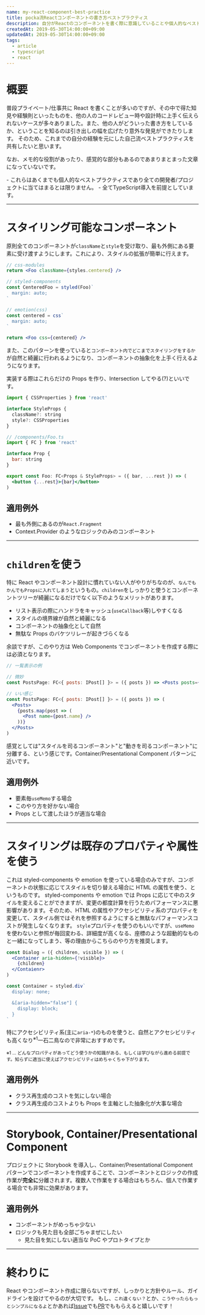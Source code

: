 ```yaml
---
name: my-react-component-best-practice
title: pocka流Reactコンポーネントの書き方ベストプラクティス
description: 自分がReactのコンポーネントを書く際に意識していることや個人的なベストプラクティスを共有するよ
createdAt: 2019-05-30T14:00:00+09:00
updatedAt: 2019-05-30T14:00:00+09:00
tags:
  - article
  - typescript
  - react
---
```


# 概要

普段プライベート/仕事共に React を書くことが多いのですが、その中で得た知見や経験則といったものを、他の人のコードレビュー時や設計時に上手く伝えられないケースが多々ありました。また、他の人がどういった書き方をしているか、ということを知るのは引き出しの幅を広げたり意外な発見ができたりします。
そのため、これまでの自分の経験を元にした自己流ベストプラクティスを共有したいと思います。

なお、メモ的な役割があったり、感覚的な部分もあるのであまりまとまった文章になっていないです。

<div class="notification is-info">- これらはあくまでも個人的なベストプラクティスであり全ての開発者/プロジェクトに当てはまるとは限りません。
- 全てTypeScript導入を前提としています。
</div>

---

# スタイリング可能なコンポーネント

原則全てのコンポーネントが`className`と`style`を受け取り、最も外側にある要素に受け渡すようにします。これにより、スタイルの拡張が簡単に行えます。

```jsx
// css-modules
return <Foo className={styles.centered} />

// styled-components
const CenteredFoo = styled(Foo)`
  margin: auto;
`

// emotion(css)
const centered = css`
  margin: auto;
`

return <Foo css={centered} />
```

また、このパターンを使っていると`コンポーネント内でどこまでスタイリングをするか`が自然と綺麗に行われるようになり、コンポーネントの抽象化を上手く行えるようになります。

実装する際はこれらだけの Props を作り、Intersection してやる(?)といいです。

```jsx
import { CSSProperties } from 'react'

interface StyleProps {
  className?: string
  style?: CSSProperties
}

// /components/Foo.ts
import { FC } from 'react'

interface Prop {
  bar: string
}

export const Foo: FC<Props & StyleProps> = ({ bar, ...rest }) => (
  <button {...rest}>{bar}</button>
)
```

## 適用例外

- 最も外側にあるのが`React.Fragment`
- Context.Provider のようなロジックのみのコンポーネント

---

# `children`を使う

特に React やコンポーネント設計に慣れていない人がやりがちなのが、`なんでもかんでもPropsに入れてしまう`というもの。`children`をしっかりと使うとコンポーネントツリーが綺麗になるだけでなく以下のようなメリットがあります。

- リスト表示の際にハンドラをキャッシュ(`useCallback`等)しやすくなる
- スタイルの境界線が自然と綺麗になる
- コンポーネントの抽象化として自然
- 無駄な Props のバケツリレーが起きづらくなる

余談ですが、このやり方は Web Components でコンポーネントを作成する際には必須となります。

```jsx
// 一覧表示の例

// 微妙
const PostsPage: FC<{ posts: IPost[] }> = ({ posts }) => <Posts posts={posts} />

// いい感じ
const PostsPage: FC<{ posts: IPost[] }> = ({ posts }) => (
  <Posts>
    {posts.map(post => (
      <Post name={post.name} />
    ))}
  </Posts>
)
```

感覚としては"スタイルを司るコンポーネント"と"動きを司るコンポーネント"に分離する、という感じです。Container/Presentational Component パターンに近いです。

## 適用例外

- 要素毎`useMemo`する場合
- このやり方を好かない場合
- Props として渡したほうが適当な場合

---

# スタイリングは既存のプロパティや属性を使う

これは styled-components や emotion を使っている場合のみですが、コンポーネントの状態に応じてスタイルを切り替える場合に HTML の属性を使う、というものです。
styled-components や emotion では Props に応じて中のスタイルを変えることができますが、変更の都度計算を行うためパフォーマンスに悪影響があります。そのため、HTML の属性やアクセシビリティ系のプロパティを変更して、スタイル側ではそれを参照するようにすると無駄なパフォーマンスコストが発生しなくなります。
`style`プロパティを使うのもいいですが、`useMemo`を使わないと参照が毎回変わる、詳細度が高くなる、座標のような超動的なものと一緒になってしまう、等の理由からこちらのやり方を推奨します。

```jsx
const Dialog = ({ children, visible }) => (
  <Container aria-hidden={!visible}>
    {children}
  </Contaienr>
)

const Container = styled.div`
  display: none;

  &[aria-hidden="false"] {
    display: block;
  }
`
```

特にアクセシビリティ系(主に`aria-*`)のものを使うと、自然とアクセシビリティも高くなり<sup>※1</sup>一石二鳥なので非常におすすめです。

<small>※1 ... どんなプロパティがあってどう使うかの知識がある、もしくは学びながら進める前提です。知らずに適当に使えばアクセシビリティはめちゃくちゃ下がります。</small>

## 適用例外

- クラス再生成のコストを気にしない場合
- クラス再生成のコストよりも Props を主軸とした抽象化が大事な場合

---

# Storybook, Container/Presentational Component

プロジェクトに Storybook を導入し、Container/Presentational Component パターンでコンポーネントを作成することで、コンポーネントとロジックの作成作業が**完全に**分離されます。複数人で作業をする場合はもちろん、個人で作業する場合でも非常に効果があります。

## 適用例外

- コンポーネントがめっちゃ少ない
- ロジックも見た目も全部ごちゃまぜにしたい
  - 見た目を気にしない適当な PoC やプロトタイプとか

---

# 終わりに

React やコンポーネント作成に限らないですが、しっかりと方針やルール、ガイドラインを設けてやるのが大切です。
もし、`これ違くない？`とか、`こうやったらもっとシンプルになるよ`とかあれば[Issue](https://github.com/pocka/log.pocka.io/issues)でも[PR](https://github.com/pocka/log.pocka.io/edit/master/posts/my-react-component-best-practice.md)でももらえると嬉しいです！
